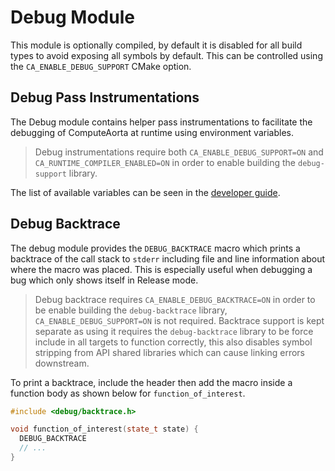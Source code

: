 # Debug Module

This module is optionally compiled, by default it is disabled for all build
types to avoid exposing all symbols by default. This can be controlled using
the `CA_ENABLE_DEBUG_SUPPORT` CMake option.

## Debug Pass Instrumentations

The Debug module contains helper pass instrumentations to facilitate the
debugging of ComputeAorta at runtime using environment variables.

> Debug instrumentations require both `CA_ENABLE_DEBUG_SUPPORT=ON` and
> `CA_RUNTIME_COMPILER_ENABLED=ON` in order to enable building the
> `debug-support` library.

The list of available variables can be seen in the [developer
guide](../developer-guide.md#llvm-pass-instrumentations).

## Debug Backtrace

The debug module provides the `DEBUG_BACKTRACE` macro which prints a backtrace
of the call stack to `stderr` including file and line information about where
the macro was placed. This is especially useful when debugging a bug which only
shows itself in Release mode.

> Debug backtrace requires `CA_ENABLE_DEBUG_BACKTRACE=ON` in order to be enable
> building the `debug-backtrace` library, `CA_ENABLE_DEBUG_SUPPORT=ON` is not
> required. Backtrace support is kept separate as using it requires the
> `debug-backtrace` library to be force include in all targets to function
> correctly, this also disables symbol stripping from API shared libraries which
> can cause linking errors downstream.

To print a backtrace, include the header then add the macro inside a function
body as shown below for `function_of_interest`.

```cpp
#include <debug/backtrace.h>

void function_of_interest(state_t state) {
  DEBUG_BACKTRACE
  // ...
}
```
